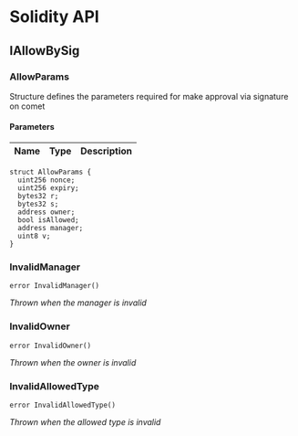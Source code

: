 # Solidity API

## IAllowBySig

### AllowParams

Structure defines the parameters required for make approval via signature on comet

#### Parameters

| Name | Type | Description |
| ---- | ---- | ----------- |

```solidity
struct AllowParams {
  uint256 nonce;
  uint256 expiry;
  bytes32 r;
  bytes32 s;
  address owner;
  bool isAllowed;
  address manager;
  uint8 v;
}
```

### InvalidManager

```solidity
error InvalidManager()
```

_Thrown when the manager is invalid_

### InvalidOwner

```solidity
error InvalidOwner()
```

_Thrown when the owner is invalid_

### InvalidAllowedType

```solidity
error InvalidAllowedType()
```

_Thrown when the allowed type is invalid_

